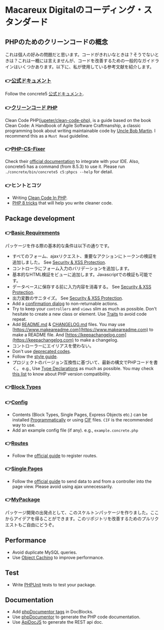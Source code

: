 # Macareux Digitalのコーディング・スタンダード
## PHPのためのクリーンコードの概念

これは個人の好みの問題だと思います。コードがきれいなときは？そうでないときは？これは一概には言えませんが、コードを改善するための一般的なガイドラインはいくつかあります。以下に、私が使用している参考文献を紹介します。

### 👉[公式ドキュメント](https://documentation.concrete5.org/developers/appendix/coding-style-guidelines)

Follow the concrete5 [公式ドキュメント](https://documentation.concrete5.org/developers/appendix/coding-style-guidelines).

### 👉[クリーンコード PHP](https://github.com/jupeter/clean-code-php) 
Clean Code PHP([jupeter/clean-code-php](https://github.com/jupeter/clean-code-php)), is a guide based on the book Clean Code: A Handbook of Agile Software Craftmanship, a classic programming book about writing maintainable code by [Uncle Bob Martin](https://twitter.com/unclebobmartin). I recommend this as a `Must Read` guideline.

### 👉[PHP-CS-Fixer](https://github.com/FriendsOfPHP/PHP-CS-Fixer)

Check their [official documentation](https://cs.symfony.com/) to integrate with your IDE. Also, concrete5 has a command (from 8.5.3) to use it. Please run `./concrete/bin/concrete5 c5:phpcs --help` for detail.

### 👉ヒントとコツ

- Writing [Clean Code In PHP](https://stackcoder.in/posts/writing-clean-code-in-php).
- [PHP 8 tricks](https://latteandcode.medium.com/php-8-tricks-that-will-help-you-write-cleaner-code-374c71daffb6) that will help you write cleaner code.

## Package development

### 👉[Basic Requirements](https://documentation.concrete5.org/developers/packages/overview)

パッケージを作る際の基本的な条件は以下の通りです。

- すべてのフォーム、ajaxリクエスト、重要なアクションにトークンの検証を追加しました。 See [Security & XSS Protection](security.md).
- コントローラにフォーム入力のバリデーションを追加します。
- 基本的なHTML検証をビューに追加します。Javascriptでの検証も可能です。  
- データベースに保存する前に入力内容を消毒する。 See [Security & XSS Protection](security.md).
- 出力変数のサニタイズ。 See [Security & XSS Protection](security.md).
- Add a [confirmation dialog](https://documentation.concrete5.org/tutorials/how-to-create-alert-notifications-and-modals) to non-returnable actions.
- Try to keep your `controllers` and `views` slim as much as possible. Don't hesitate to create a new class or element. Use [Traits](https://www.php.net/manual/en/language.oop5.traits.php) to avoid code repeat.
- Add [README.md](https://docs.github.com/en/github/creating-cloning-and-archiving-repositories/creating-a-repository-on-github/about-readmes) & [CHANGELOG.md](https://changelog.md) files. You may use [https://www.makeareadme.com](https://www.makeareadme.com) to make a README file. And [https://keepachangelog.com](https://keepachangelog.com) to make a changelog.
- コントローラーにエイリアスを使わない。
- Don't use [deprecated codes](https://documentation.concrete5.org/developers/appendix/deprecated-code-reference-ongoing).
- Follow the [style guide](https://documentation.concrete5.org/developers/appendix/style-guide).
- プロジェクトのバージョン互換性に基づいて、最新の構文でPHPコードを書く。 e.g., Use [Type Declarations](https://www.php.net/manual/en/language.types.declarations.php) as much as possible. You may check [this list](https://mlocati.github.io/articles/php-type-hinting.html) to know about PHP version compatibility.


### 👉[Block Types](https://documentation.concrete5.org/developers/working-with-blocks)


### 👉[Config](https://documentation.concrete5.org/developers/framework/configuration-and-keyvalue-storage/storing-configuration-values)

- Contents (Block Types, Single Pages, Express Objects etc.) can be installed [Programmatically](https://documentation.concrete5.org/developers/packages/programmatically-creating-composer-forms-and-controls) or using [CIF](https://documentation.concrete5.org/developers/packages/concrete5-cif-format-1) files. `CIF` is the recommended way to use.
- Add an example config file (if any). e.g., `example.concrete.php`


### 👉[Routes]((https://documentation.concrete5.org/developers/framework/routing/introduction) )

- Follow the [official guide](https://documentation.concrete5.org/developers/framework/routing/including-routes-in-packages) to register routes.

### 👉[Single Pages](https://documentation.concrete5.org/developers/pages-themes/working-with-pages/single-pages/overview)

- Follow the [official guide](https://documentation.concrete5.org/developers/pages-themes/working-with-pages/single-pages/sending-data-to-a-page-view) to send data to and from a controller into the page view. Please avoid using ajax unnecessarily.

### 👉[MyPackage](https://github.com/biplobice/MyPackage)

パッケージ開発の出発点として、このスケルトンパッケージを作りました。ここからアイデアを得ることができます。このリポジトリを改善するためのプルリクエストもご自由にどうぞ。

## Performance
- Avoid duplicate MySQL queries.
- Use [Object Caching](https://documentation.concrete5.org/developers/framework/caching/overview) to improve performance.


## Test
- Write [PHPUnit](https://phpunit.de/) tests to test your package.


## Documentation
- Add [phpDocumentor tags](https://manual.phpdoc.org/HTMLSmartyConverter/HandS/phpDocumentor/tutorial_tags.pkg.html) in DocBlocks.
- Use [phpDocumentor](https://www.phpdoc.org/) to generate the PHP code documentation.
- Use [ApiDocJS](https://apidocjs.com/) to generate the REST api doc.